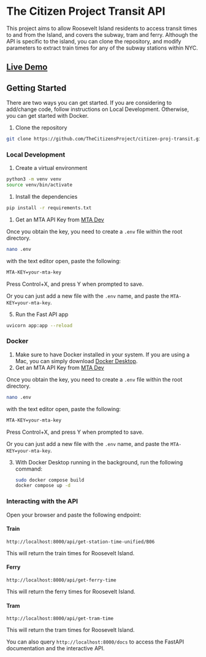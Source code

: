 # The Citizen Project Transit API

This project aims to allow Roosevelt Island residents to access transit times to and from the Island, and covers
the subway, tram and ferry. Although the API is specific to the island, you can clone the repository, and modify parameters
to extract train times for any of the subway stations within NYC.

## [Live Demo](https://d33owvrgueloug.cloudfront.net/)

## Getting Started

There are two ways you can get started. If you are considering to add/change code, follow instructions on Local Development. Otherwise, you
can get started with Docker.

1. Clone the repository
```bash
git clone https://github.com/TheCitizensProject/citizen-proj-transit.git
```

### Local Development

1. Create a virtual environment
```bash
python3 -m venv venv
source venv/bin/activate
```
1. Install the dependencies
```bash
pip install -r requirements.txt
```
1. Get an MTA API Key from [MTA Dev](https://new.mta.info/developers)

Once you obtain the key, you need to create a `.env` file within the root directory.
```bash
nano .env
```
with the text editor open, paste the following:
```bash
MTA-KEY=your-mta-key
```
Press Control+X, and press Y when prompted to save.

Or you can just add a new file with the `.env` name, and paste the `MTA-KEY=your-mta-key`.

5. Run the Fast API app

```bash
uvicorn app:app --reload
```

### Docker

1. Make sure to have Docker installed in your system. If you are using a Mac, you can simply download [Docker Desktop](https://www.docker.com/products/docker-desktop/).
2. Get an MTA API Key from [MTA Dev](https://new.mta.info/developers)

Once you obtain the key, you need to create a `.env` file within the root directory.
```bash
nano .env
```
with the text editor open, paste the following:
```bash
MTA-KEY=your-mta-key
```
Press Control+X, and press Y when prompted to save.

Or you can just add a new file with the `.env` name, and paste the `MTA-KEY=your-mta-key`.

3. With Docker Desktop running in the background, run the following command:
   ```bash
   sudo docker compose build
   docker compose up -d
   ```

### Interacting with the API
Open your browser and paste the following endpoint:

#### Train
```
http://localhost:8000/api/get-station-time-unified/B06
```
This will return the train times for Roosevelt Island.
#### Ferry
```
http://localhost:8000/api/get-ferry-time
```
This will return the ferry times for Roosevelt Island.
#### Tram
```
http://localhost:8000/api/get-tram-time
```
This will return the tram times for Roosevelt Island.

You can also query `http://localhost:8000/docs` to access the FastAPI documentation and the interactive API.